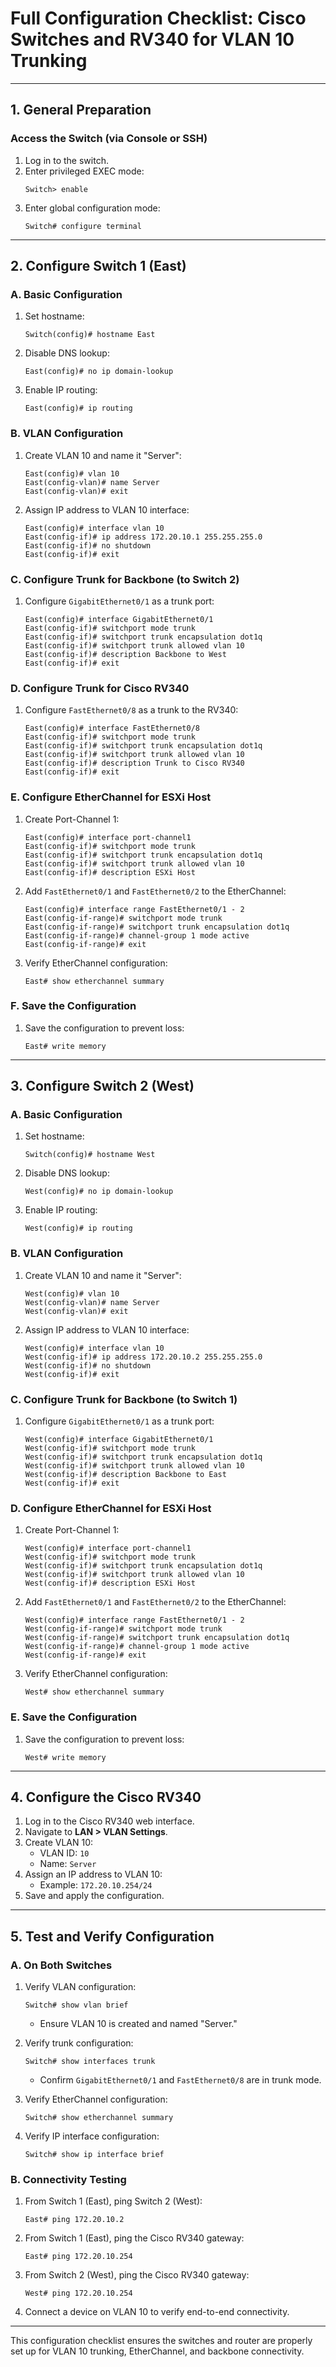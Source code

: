 # Full Configuration Checklist: Cisco Switches and RV340 for VLAN 10 Trunking

---

## 1. General Preparation

### Access the Switch (via Console or SSH)
1. Log in to the switch.
2. Enter privileged EXEC mode:
   ```plaintext
   Switch> enable
   ```
3. Enter global configuration mode:
   ```plaintext
   Switch# configure terminal
   ```

---

## 2. Configure Switch 1 (East)

### A. Basic Configuration
1. Set hostname:
   ```plaintext
   Switch(config)# hostname East
   ```
2. Disable DNS lookup:
   ```plaintext
   East(config)# no ip domain-lookup
   ```
3. Enable IP routing:
   ```plaintext
   East(config)# ip routing
   ```

### B. VLAN Configuration
1. Create VLAN 10 and name it "Server":
   ```plaintext
   East(config)# vlan 10
   East(config-vlan)# name Server
   East(config-vlan)# exit
   ```
2. Assign IP address to VLAN 10 interface:
   ```plaintext
   East(config)# interface vlan 10
   East(config-if)# ip address 172.20.10.1 255.255.255.0
   East(config-if)# no shutdown
   East(config-if)# exit
   ```

### C. Configure Trunk for Backbone (to Switch 2)
1. Configure `GigabitEthernet0/1` as a trunk port:
   ```plaintext
   East(config)# interface GigabitEthernet0/1
   East(config-if)# switchport mode trunk
   East(config-if)# switchport trunk encapsulation dot1q
   East(config-if)# switchport trunk allowed vlan 10
   East(config-if)# description Backbone to West
   East(config-if)# exit
   ```

### D. Configure Trunk for Cisco RV340
1. Configure `FastEthernet0/8` as a trunk to the RV340:
   ```plaintext
   East(config)# interface FastEthernet0/8
   East(config-if)# switchport mode trunk
   East(config-if)# switchport trunk encapsulation dot1q
   East(config-if)# switchport trunk allowed vlan 10
   East(config-if)# description Trunk to Cisco RV340
   East(config-if)# exit
   ```

### E. Configure EtherChannel for ESXi Host
1. Create Port-Channel 1:
   ```plaintext
   East(config)# interface port-channel1
   East(config-if)# switchport mode trunk
   East(config-if)# switchport trunk encapsulation dot1q
   East(config-if)# switchport trunk allowed vlan 10
   East(config-if)# description ESXi Host
   ```
2. Add `FastEthernet0/1` and `FastEthernet0/2` to the EtherChannel:
   ```plaintext
   East(config)# interface range FastEthernet0/1 - 2
   East(config-if-range)# switchport mode trunk
   East(config-if-range)# switchport trunk encapsulation dot1q
   East(config-if-range)# channel-group 1 mode active
   East(config-if-range)# exit
   ```
3. Verify EtherChannel configuration:
   ```plaintext
   East# show etherchannel summary
   ```

### F. Save the Configuration
1. Save the configuration to prevent loss:
   ```plaintext
   East# write memory
   ```

---

## 3. Configure Switch 2 (West)

### A. Basic Configuration
1. Set hostname:
   ```plaintext
   Switch(config)# hostname West
   ```
2. Disable DNS lookup:
   ```plaintext
   West(config)# no ip domain-lookup
   ```
3. Enable IP routing:
   ```plaintext
   West(config)# ip routing
   ```

### B. VLAN Configuration
1. Create VLAN 10 and name it "Server":
   ```plaintext
   West(config)# vlan 10
   West(config-vlan)# name Server
   West(config-vlan)# exit
   ```
2. Assign IP address to VLAN 10 interface:
   ```plaintext
   West(config)# interface vlan 10
   West(config-if)# ip address 172.20.10.2 255.255.255.0
   West(config-if)# no shutdown
   West(config-if)# exit
   ```

### C. Configure Trunk for Backbone (to Switch 1)
1. Configure `GigabitEthernet0/1` as a trunk port:
   ```plaintext
   West(config)# interface GigabitEthernet0/1
   West(config-if)# switchport mode trunk
   West(config-if)# switchport trunk encapsulation dot1q
   West(config-if)# switchport trunk allowed vlan 10
   West(config-if)# description Backbone to East
   West(config-if)# exit
   ```

### D. Configure EtherChannel for ESXi Host
1. Create Port-Channel 1:
   ```plaintext
   West(config)# interface port-channel1
   West(config-if)# switchport mode trunk
   West(config-if)# switchport trunk encapsulation dot1q
   West(config-if)# switchport trunk allowed vlan 10
   West(config-if)# description ESXi Host
   ```
2. Add `FastEthernet0/1` and `FastEthernet0/2` to the EtherChannel:
   ```plaintext
   West(config)# interface range FastEthernet0/1 - 2
   West(config-if-range)# switchport mode trunk
   West(config-if-range)# switchport trunk encapsulation dot1q
   West(config-if-range)# channel-group 1 mode active
   West(config-if-range)# exit
   ```
3. Verify EtherChannel configuration:
   ```plaintext
   West# show etherchannel summary
   ```

### E. Save the Configuration
1. Save the configuration to prevent loss:
   ```plaintext
   West# write memory
   ```

---

## 4. Configure the Cisco RV340
1. Log in to the Cisco RV340 web interface.
2. Navigate to **LAN > VLAN Settings**.
3. Create VLAN 10:
   - VLAN ID: `10`
   - Name: `Server`
4. Assign an IP address to VLAN 10:
   - Example: `172.20.10.254/24`
5. Save and apply the configuration.

---

## 5. Test and Verify Configuration

### A. On Both Switches
1. Verify VLAN configuration:
   ```plaintext
   Switch# show vlan brief
   ```
   - Ensure VLAN 10 is created and named "Server."

2. Verify trunk configuration:
   ```plaintext
   Switch# show interfaces trunk
   ```
   - Confirm `GigabitEthernet0/1` and `FastEthernet0/8` are in trunk mode.

3. Verify EtherChannel configuration:
   ```plaintext
   Switch# show etherchannel summary
   ```

4. Verify IP interface configuration:
   ```plaintext
   Switch# show ip interface brief
   ```

### B. Connectivity Testing
1. From Switch 1 (East), ping Switch 2 (West):
   ```plaintext
   East# ping 172.20.10.2
   ```
2. From Switch 1 (East), ping the Cisco RV340 gateway:
   ```plaintext
   East# ping 172.20.10.254
   ```
3. From Switch 2 (West), ping the Cisco RV340 gateway:
   ```plaintext
   West# ping 172.20.10.254
   ```
4. Connect a device on VLAN 10 to verify end-to-end connectivity.

---

This configuration checklist ensures the switches and router are properly set up for VLAN 10 trunking, EtherChannel, and backbone connectivity.
